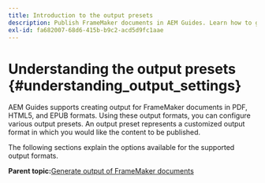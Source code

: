 ```yaml
---
title: Introduction to the output presets
description: Publish FrameMaker documents in AEM Guides. Learn how to generate output for FrameMaker documents in PDF, HTML5, and EPUB formats.
exl-id: fa682007-68d6-415b-b9c2-acd5d9fc1aae
---
```

# Understanding the output presets {#understanding_output_settings}

AEM Guides supports creating output for FrameMaker documents in PDF, HTML5, and EPUB formats. Using these output formats, you can configure various output presets. An output preset represents a customized output format in which you would like the content to be published.

The following sections explain the options available for the supported output formats.

**Parent topic:**[Generate output of FrameMaker documents](fm-output-generatation.md)
